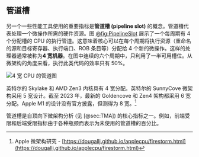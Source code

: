 
## 管道槽

另一个一些性能工具使用的重要指标是**管道槽 (pipeline slot)** 的概念。管道槽代表处理一个微操作所需的硬件资源。图 [@fig:PipelineSlot](#PipelineSlot) 展示了一个每周期有 4 个分配槽的 CPU 的执行管道。这意味着核心可以在每个周期将执行资源（重命名的源和目标寄存器、执行端口、ROB 条目等）分配给 4 个新的微操作。这样的处理器通常被称为**4 宽机器**。在图中连续的六个周期中，只利用了一半可用槽位。从微架构的角度来看，执行此类代码的效率只有 50%。

![4 宽 CPU 的管道图](https://raw.githubusercontent.com/dendibakh/perf-book/main/img/terms-and-metrics/PipelineSlot.jpg)<div id="PipelineSlot width=40%"></div>

英特尔的 Skylake 和 AMD Zen3 内核具有 4 宽分配。英特尔的 SunnyCove 微架构采用 5 宽设计。截至 2023 年，最新的 Goldencove 和 Zen4 架构都采用 6 宽分配。Apple M1 的设计没有官方披露，但测得为 8 宽。[^1]

管道槽是自顶向下微架构分析 (见 [@sec:TMA]) 的核心指标之一。例如，前端受限和后端受限指标由于各种瓶颈而表示为未使用的管道槽的百分比。

[^1]: Apple 微架构研究 - [https://dougallj.github.io/applecpu/firestorm.html](https://dougallj.github.io/applecpu/firestorm.html)
